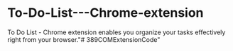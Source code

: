 To-Do-List---Chrome-extension
=============================

To Do List - Chrome extension enables you organize your tasks effectively right from your browser."# 389COMExtensionCode" 
